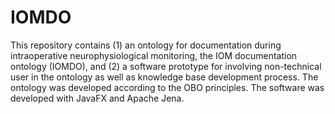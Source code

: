 # IOMDO
This repository contains (1) an ontology for documentation during intraoperative neurophysiological monitoring, the IOM documentation ontology (IOMDO), and (2) a software prototype for involving non-technical user in the ontology as well as knowledge base development process. The ontology was developed according to the OBO principles. The software was developed with JavaFX and Apache Jena.
